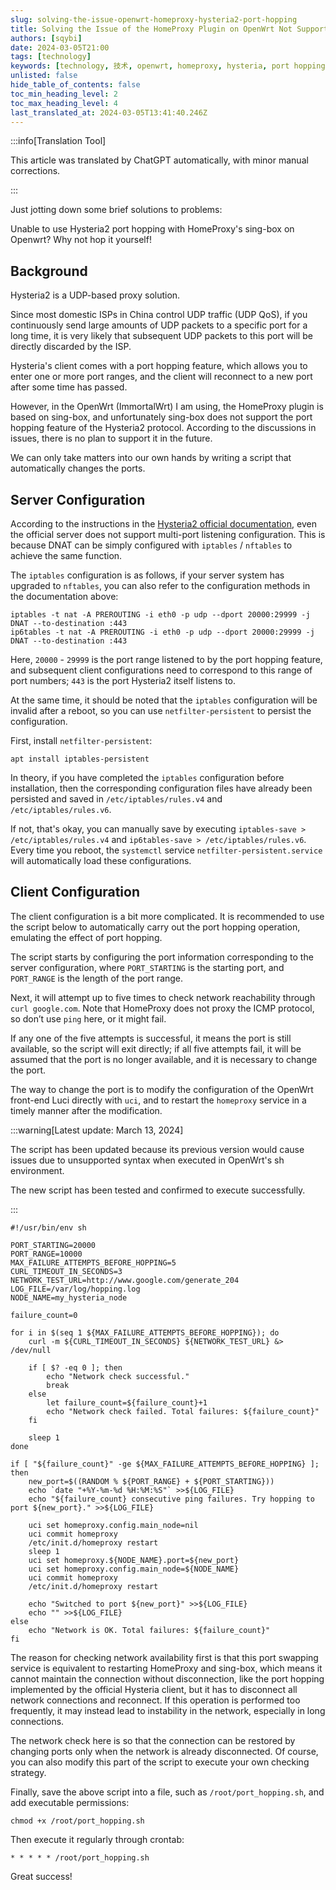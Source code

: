 ```yaml
---
slug: solving-the-issue-openwrt-homeproxy-hysteria2-port-hopping
title: Solving the Issue of the HomeProxy Plugin on OpenWrt Not Supporting Hysteria2 Port Hopping
authors: [sqybi]
date: 2024-03-05T21:00
tags: [technology]
keywords: [technology, 技术, openwrt, homeproxy, hysteria, port hopping]
unlisted: false
hide_table_of_contents: false
toc_min_heading_level: 2
toc_max_heading_level: 4
last_translated_at: 2024-03-05T13:41:40.246Z
---
```


:::info[Translation Tool]

This article was translated by ChatGPT automatically, with minor manual corrections.

:::

Just jotting down some brief solutions to problems:

Unable to use Hysteria2 port hopping with HomeProxy's sing-box on Openwrt? Why not hop it yourself!

<!--truncate-->

## Background

Hysteria2 is a UDP-based proxy solution.

Since most domestic ISPs in China control UDP traffic (UDP QoS), if you continuously send large amounts of UDP packets to a specific port for a long time, it is very likely that subsequent UDP packets to this port will be directly discarded by the ISP.

Hysteria's client comes with a port hopping feature, which allows you to enter one or more port ranges, and the client will reconnect to a new port after some time has passed.

However, in the OpenWrt (ImmortalWrt) I am using, the HomeProxy plugin is based on sing-box, and unfortunately sing-box does not support the port hopping feature of the Hysteria2 protocol. According to the discussions in issues, there is no plan to support it in the future.

We can only take matters into our own hands by writing a script that automatically changes the ports.

## Server Configuration

According to the instructions in the [Hysteria2 official documentation](https://v2.hysteria.network/docs/advanced/Port-Hopping/#server), even the official server does not support multi-port listening configuration. This is because DNAT can be simply configured with `iptables` / `nftables` to achieve the same function.

The `iptables` configuration is as follows, if your server system has upgraded to `nftables`, you can also refer to the configuration methods in the documentation above:

```shell
iptables -t nat -A PREROUTING -i eth0 -p udp --dport 20000:29999 -j DNAT --to-destination :443
ip6tables -t nat -A PREROUTING -i eth0 -p udp --dport 20000:29999 -j DNAT --to-destination :443
```

Here, `20000` - `29999` is the port range listened to by the port hopping feature, and subsequent client configurations need to correspond to this range of port numbers; `443` is the port Hysteria2 itself listens to.

At the same time, it should be noted that the `iptables` configuration will be invalid after a reboot, so you can use `netfilter-persistent` to persist the configuration.

First, install `netfilter-persistent`:

```shell
apt install iptables-persistent
```

In theory, if you have completed the `iptables` configuration before installation, then the corresponding configuration files have already been persisted and saved in `/etc/iptables/rules.v4` and `/etc/iptables/rules.v6`.

If not, that's okay, you can manually save by executing `iptables-save > /etc/iptables/rules.v4` and `ip6tables-save > /etc/iptables/rules.v6`. Every time you reboot, the `systemctl` service `netfilter-persistent.service` will automatically load these configurations.

## Client Configuration

The client configuration is a bit more complicated. It is recommended to use the script below to automatically carry out the port hopping operation, emulating the effect of port hopping.

The script starts by configuring the port information corresponding to the server configuration, where `PORT_STARTING` is the starting port, and `PORT_RANGE` is the length of the port range.

Next, it will attempt up to five times to check network reachability through `curl google.com`. Note that HomeProxy does not proxy the ICMP protocol, so don’t use `ping` here, or it might fail.

If any one of the five attempts is successful, it means the port is still available, so the script will exit directly; if all five attempts fail, it will be assumed that the port is no longer available, and it is necessary to change the port.

The way to change the port is to modify the configuration of the OpenWrt front-end Luci directly with `uci`, and to restart the `homeproxy` service in a timely manner after the modification.

:::warning[Latest update: March 13, 2024]

The script has been updated because its previous version would cause issues due to unsupported syntax when executed in OpenWrt's sh environment.

The new script has been tested and confirmed to execute successfully.

:::

```shell
#!/usr/bin/env sh

PORT_STARTING=20000
PORT_RANGE=10000
MAX_FAILURE_ATTEMPTS_BEFORE_HOPPING=5
CURL_TIMEOUT_IN_SECONDS=3
NETWORK_TEST_URL=http://www.google.com/generate_204
LOG_FILE=/var/log/hopping.log
NODE_NAME=my_hysteria_node

failure_count=0

for i in $(seq 1 ${MAX_FAILURE_ATTEMPTS_BEFORE_HOPPING}); do
    curl -m ${CURL_TIMEOUT_IN_SECONDS} ${NETWORK_TEST_URL} &> /dev/null

    if [ $? -eq 0 ]; then
        echo "Network check successful."
        break
    else
        let failure_count=${failure_count}+1
        echo "Network check failed. Total failures: ${failure_count}"
    fi

    sleep 1
done

if [ "${failure_count}" -ge ${MAX_FAILURE_ATTEMPTS_BEFORE_HOPPING} ]; then
    new_port=$((RANDOM % ${PORT_RANGE} + ${PORT_STARTING}))
    echo `date "+%Y-%m-%d %H:%M:%S"` >>${LOG_FILE}
    echo "${failure_count} consecutive ping failures. Try hopping to port ${new_port}." >>${LOG_FILE}

    uci set homeproxy.config.main_node=nil
    uci commit homeproxy
    /etc/init.d/homeproxy restart
    sleep 1
    uci set homeproxy.${NODE_NAME}.port=${new_port}
    uci set homeproxy.config.main_node=${NODE_NAME}
    uci commit homeproxy
    /etc/init.d/homeproxy restart

    echo "Switched to port ${new_port}" >>${LOG_FILE}
    echo "" >>${LOG_FILE}
else
    echo "Network is OK. Total failures: ${failure_count}"
fi
```

The reason for checking network availability first is that this port swapping service is equivalent to restarting HomeProxy and sing-box, which means it cannot maintain the connection without disconnection, like the port hopping implemented by the official Hysteria client, but it has to disconnect all network connections and reconnect. If this operation is performed too frequently, it may instead lead to instability in the network, especially in long connections.

The network check here is so that the connection can be restored by changing ports only when the network is already disconnected. Of course, you can also modify this part of the script to execute your own checking strategy.

Finally, save the above script into a file, such as `/root/port_hopping.sh`, and add executable permissions:

```shell
chmod +x /root/port_hopping.sh
```

Then execute it regularly through crontab:

```crontab
* * * * * /root/port_hopping.sh
```

Great success!
